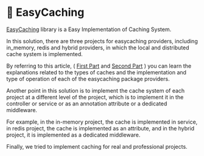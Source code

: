 # 🐳 EasyCaching

<a href="https://github.com/dotnetcore/EasyCaching">EasyCaching</a> library is a Easy Implementation of Caching System.

In this solution, there are three projects for easycaching providers, including in_memory, redis and hybrid providers, in which the local and distributed cache system is implemented.

By referring to this article,
( <a href="https://vrgl.ir/SJlkR">First Part</a> 
and 
<a href="https://vrgl.ir/9mIBO">Second Part</a> )
you can learn the explanations related to the types of caches and the implementation and type of operation of each of the easycaching package providers.

 Another point in this solution is to implement the cache system of each project at a different level of the project, which is to implement it in the controller or service or as an annotation attribute or a dedicated middleware.

For example, in the in-memory project, the cache is implemented in service, in redis project, the cache is implemented as an attribute, and in the hybrid project, it is implemented as a dedicated middleware.

 Finally, we tried to implement caching for real and professional projects.
